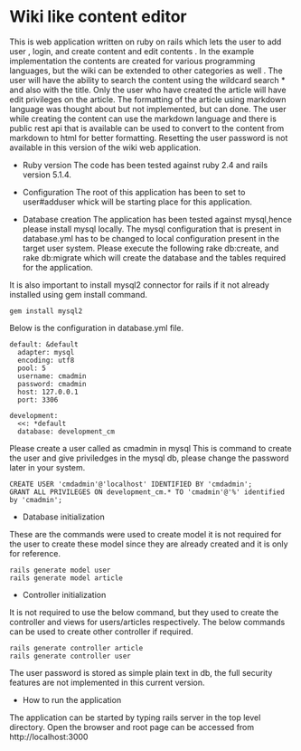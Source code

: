 # Wiki like content editor

This is web application written on ruby on rails which lets the user to add user , login, and create content and edit contents . In the example implementation the contents are created for various programming languages, but the wiki can be extended to other categories as well . The user will have the ability to search the content using the wildcard search * and also with the title.  Only the user who have created the article will have edit privileges on the article. The formatting of the article using markdown language was thought about but not implemented, but can done.  The user while creating the content can use the markdown language and there is public rest api that is available can be used to convert to the content from markdown to html for better formatting.  Resetting the user password is not available in this version of the wiki web application. 

* Ruby version
 The code has been tested against ruby 2.4 and rails version 5.1.4.


* Configuration
The root of this application has been to set to user#adduser whick will be starting place for this application. 

* Database creation
The application has been tested against mysql,hence please install mysql locally. 
The mysql configuration that is present in database.yml has to be changed to local 
configuration present in the target user system. 
 Please execute the following rake db:create, and rake db:migrate which will 
create the database and the tables required for the application. 

It is also important to install mysql2 connector for rails if it not already installed using gem install command.
```
gem install mysql2
```

Below is the configuration in database.yml file. 
```
default: &default
  adapter: mysql
  encoding: utf8
  pool: 5
  username: cmadmin
  password: cmadmin
  host: 127.0.0.1
  port: 3306 

development:
  <<: *default
  database: development_cm
```

Please create a user called as cmadmin in mysql
This is command to create the user and give priviledges in the mysql db, please change the password later in your system. 

```
CREATE USER 'cmdadmin'@'localhost' IDENTIFIED BY 'cmdadmin';
GRANT ALL PRIVILEGES ON development_cm.* TO 'cmadmin'@'%' identified by 'cmadmin';
```

* Database initialization

These are the commands were used to create model it is not required for the user to create these model since they are already created and it is only for reference.

```
rails generate model user
rails generate model article
```

* Controller initialization

It is not required to use the below command, but they used to create the controller and views for users/articles respectively. The below commands can be used to create other controller if required. 
```
rails generate controller article
rails generate controller user
```

The user password is stored as simple plain text in db, the full security features are not implemented in this current version. 

* How to run the application

The application can be started by typing rails server in the top level directory.
Open the browser and root page can be accessed from http://localhost:3000

